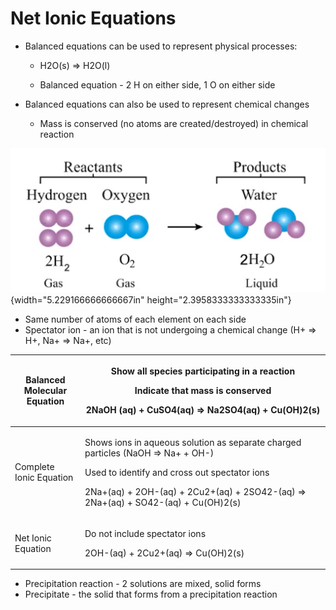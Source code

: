 # Net Ionic Equations
-   Balanced equations can be used to represent physical processes:

    -   H2O(s) => H2O(l)

    -   Balanced equation - 2 H on either side, 1 O on either side
-   Balanced equations can also be used to represent chemical changes

    -   Mass is conserved (no atoms are created/destroyed) in chemical reaction



![Reactants Hydrogen 2H2 Gas Oxygen 02 Gas Products Water 2H20 Liquid ](../media/Unit-4-Net-Ionic-Equations-image1.png){width="5.229166666666667in" height="2.3958333333333335in"}
-   Same number of atoms of each element on each side
-   Spectator ion - an ion that is not undergoing a chemical change (H+ => H+, Na+ => Na+, etc)

<table><colgroup><col style="width: 22%" /><col style="width: 77%" /></colgroup><thead><tr class="header"><th>Balanced Molecular Equation</th><th><p>Show all species participating in a reaction</p><p>Indicate that mass is conserved</p><p>2NaOH (aq) + CuSO4(aq) =&gt; Na2SO4(aq) + Cu(OH)2(s)</p></th></tr></thead><tbody><tr class="odd"><td>Complete Ionic Equation</td><td><p>Shows ions in aqueous solution as separate charged particles (NaOH =&gt; Na+ + OH-)</p><p>Used to identify and cross out spectator ions</p><p>2Na+(aq) + 2OH-(aq) + 2Cu2+(aq) + 2SO42-(aq) =&gt; 2Na+(aq) + SO42-(aq) + Cu(OH)2(s)</p></td></tr><tr class="even"><td>Net Ionic Equation</td><td><p>Do not include spectator ions</p><p>2OH-(aq) + 2Cu2+(aq) =&gt; Cu(OH)2(s)</p></td></tr></tbody></table>






-   Precipitation reaction - 2 solutions are mixed, solid forms
-   Precipitate - the solid that forms from a precipitation reaction

